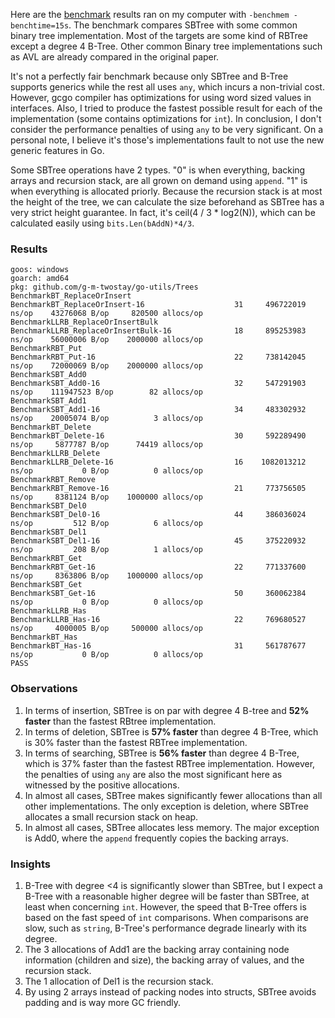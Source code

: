 Here are the [benchmark](bench_test.go) results ran on my computer with `-benchmem -benchtime=15s`. The benchmark compares SBTree with
some common binary tree implementation. Most of the targets are some kind of RBTree except a degree 4 B-Tree. Other common Binary
tree implementations such as AVL are already compared in the original paper.

It's not a perfectly fair benchmark because only SBTree and B-Tree supports generics while the rest all uses `any`, which incurs a non-trivial
cost. However, gcgo compiler has optimizations for using word sized values in interfaces. Also, I tried to produce the fastest possible result
for each of the implementation (some contains optimizations for `int`). In conclusion, I don't consider the performance penalties of using `any`
to be very significant. On a personal note, I believe it's those's implementations fault to not use the new generic features in Go.

Some SBTree operations have 2 types. "0" is when everything, backing arrays and recursion stack, are all grown on demand using `append`. "1"
is when everything is allocated priorly. Because the recursion stack is at most the height of the tree, we can calculate the size 
beforehand as SBTree has a very strict height guarantee. In fact, it's ceil(4 / 3 * log2(N)), which can be calculated easily
using `bits.Len(bAddN)*4/3`.
### Results
```console
goos: windows
goarch: amd64
pkg: github.com/g-m-twostay/go-utils/Trees     
BenchmarkBT_ReplaceOrInsert
BenchmarkBT_ReplaceOrInsert-16          	      31	 496722019 ns/op	43276068 B/op	  820500 allocs/op
BenchmarkLLRB_ReplaceOrInsertBulk
BenchmarkLLRB_ReplaceOrInsertBulk-16    	      18	 895253983 ns/op	56000006 B/op	 2000000 allocs/op
BenchmarkRBT_Put
BenchmarkRBT_Put-16                     	      22	 738142045 ns/op	72000069 B/op	 2000000 allocs/op
BenchmarkSBT_Add0
BenchmarkSBT_Add0-16                    	      32	 547291903 ns/op	111947523 B/op	      82 allocs/op
BenchmarkSBT_Add1
BenchmarkSBT_Add1-16                    	      34	 483302932 ns/op	20005074 B/op	       3 allocs/op
BenchmarkBT_Delete
BenchmarkBT_Delete-16                   	      30	 592289490 ns/op	 5877787 B/op	   74419 allocs/op
BenchmarkLLRB_Delete
BenchmarkLLRB_Delete-16                 	      16	1082013212 ns/op	       0 B/op	       0 allocs/op
BenchmarkRBT_Remove
BenchmarkRBT_Remove-16                  	      21	 773756505 ns/op	 8381124 B/op	 1000000 allocs/op
BenchmarkSBT_Del0
BenchmarkSBT_Del0-16                    	      44	 386036024 ns/op	     512 B/op	       6 allocs/op
BenchmarkSBT_Del1
BenchmarkSBT_Del1-16                    	      45	 375220932 ns/op	     208 B/op	       1 allocs/op
BenchmarkRBT_Get
BenchmarkRBT_Get-16                     	      22	 771337600 ns/op	 8363806 B/op	 1000000 allocs/op
BenchmarkSBT_Get
BenchmarkSBT_Get-16                     	      50	 360062384 ns/op	       0 B/op	       0 allocs/op
BenchmarkLLRB_Has
BenchmarkLLRB_Has-16                    	      22	 769680527 ns/op	 4000005 B/op	  500000 allocs/op
BenchmarkBT_Has
BenchmarkBT_Has-16                      	      31	 561787677 ns/op	       0 B/op	       0 allocs/op
PASS
```

### Observations
1. In terms of insertion, SBTree is on par with degree 4 B-tree and **52% faster** than the fastest RBtree implementation.
2. In terms of deletion, SBTree is **57% faster** than degree 4 B-Tree, which is 30% faster than the fastest RBTree implementation.
3. In terms of searching, SBTree is **56% faster** than degree 4 B-Tree, which is 37% faster than the fastest RBTree implementation. However, the penalties of using `any` are also the most significant here as witnessed by the positive allocations.
4. In almost all cases, SBTree makes significantly fewer allocations than all other implementations. The only exception is deletion, where SBTree allocates a small recursion stack on heap.
5. In almost all cases, SBTree allocates less memory. The major exception is Add0, where the `append` frequently copies the backing arrays.

### Insights
1. B-Tree with degree <4 is significantly slower than SBTree, but I expect a B-Tree with a reasonable higher degree will be faster than SBTree, at least when concerning `int`. However, the speed that B-Tree offers is based on the fast speed of `int` comparisons. When comparisons are slow, such as `string`, B-Tree's performance degrade linearly with its degree.
2. The 3 allocations of Add1 are the backing array containing node information (children and size), the backing array of values, and the recursion stack.
3. The 1 allocation of Del1 is the recursion stack.
4. By using 2 arrays instead of packing nodes into structs, SBTree avoids padding and is way more GC friendly.